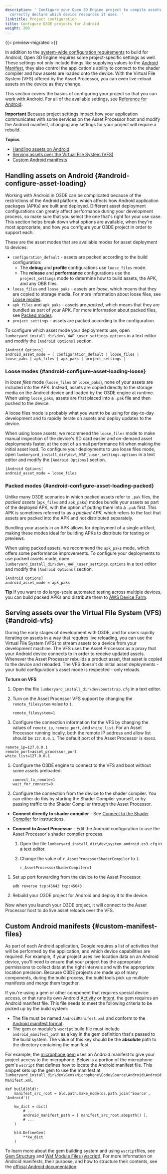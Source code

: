 ```yaml
---
description: ' Configure your Open 3D Engine project to compile assets for Android and
  correctly declare which device resources it uses. '
linktitle: Project configuration
title: Configure O3DE projects for Android
weight: 200
---
```


{{< preview-migrated >}}

 In addition to the [system\-wide configuration requirements](/docs/user-guide/features/platforms/android/setting-up-environment.md) to build for Android, Open 3D Engine requires some project\-specific settings as well\. These settings not only include things like supplying values to the [Android Manifest](https://developer.android.com/guide/topics/manifest/manifest-intro), they also control the application's ability to connect to the shader compiler and how assets are loaded onto the device\. With the Virtual File System \(VFS\) offered by the Asset Processor, you can even live\-reload assets on the device as they change\.

 This section covers the basics of configuring your project so that you can work with Android\. For all of the available settings, see [Reference for Android](/docs/user-guide/features/platforms/android/reference.md)\.

**Important**
 Because project settings impact how your application communicates with some services on the Asset Processor host and modify the Android manifest, changing any settings for your project will require a rebuild\.

**Topics**
+ [Handling assets on Android](#android-configure-asset-loading)
+ [Serving assets over the Virtual File System \(VFS\)](#android-vfs)
+ [Custom Android manifests](#custom-manifest-files)

## Handling assets on Android {#android-configure-asset-loading}

 Working with Android in O3DE can be complicated because of the restrictions of the Android platform, which affects how Android application packages \(APKs\) are built and deployed\. Different asset deployment configurations can greatly affect performance during your development process, so make sure that you select the one that's right for your use case\. This section helps break down what options are available, when they're most appropriate, and how you configure your O3DE project in order to support each\.

 These are the asset modes that are available modes for asset deployment to devices:
+ `configuration_default` - assets are packed according to the build configuration:
  + The **debug** and **profile** configurations use `loose_files` mode\.
  + The **release** and **performance** configurations use the `project_settings` mode to determine how to build assets, the APK, and any OBB files\.
+ `loose_files` and `loose_paks` - assets are *loose*, which means that they are copied to storage media\. For more information about loose files, see [Loose modes](#android-configure-asset-loading-loose)\.
+ `apk_files` and `apk_paks` - assets are *packed*, which means that they are bundled as part of your APK\. For more information about packed files, see [Packed modes](#android-configure-asset-loading-packed)\.
+ `project_settings` - assets are packed according to the configuration\.

 To configure which asset mode your deployments use, open `lumberyard_install_dir\dev\_WAF_\user_settings.options` in a text editor and modify the `[Android Options]` section\.

```
[Android Options]
android_asset_mode = [ configuration_default | loose_files | loose_paks | apk_files | apk_paks | project_settings ]
```

### Loose modes {#android-configure-asset-loading-loose}

 In *loose files* mode \(`loose_files` or `loose_paks`\), none of your assets are included into the APK\. Instead, assets are copied directly to the storage media on the Android device and loaded by the O3DE engine at runtime\. When using `loose_paks`, assets are first placed into a `.pak` file and then pushed to the device\.

 A loose files mode is probably what you want to be using for day\-to\-day development and to rapidly iterate on assets and deploy updates to the device\.

 When using loose assets, we recommend the `loose_files` mode to make manual inspection of the device's SD card easier and on\-demand asset deployments faster, at the cost of a small performance hit when making the initial asset load\. To configure your deployments to use loose files mode, open `lumberyard_install_dir\dev\_WAF_\user_settings.options` in a text editor and modify the `[Android Options]` section\.

```
[Android Options]
android_asset_mode = loose_files
```

### Packed modes {#android-configure-asset-loading-packed}

 Unlike many O3DE scenarios in which packed assets refer to `.pak` files, the *packed assets* \(`apk_files` and `apk_paks`\) modes bundle your assets as part of the deployed APK, with the option of putting them into a `.pak` first\. This APK is sometimes referred to as a *packed APK*, which refers to the fact that assets are packed into the APK and not distributed separately\.

Bundling your assets in an APK allows for deployment of a single artifact, making these modes ideal for building APKs to distribute for testing or previews\.

When using packed assets, we recommend the `apk_paks` mode, which offers some performance improvements\. To configure your deployments to use packed assets mode, open `lumberyard_install_dir\dev\_WAF_\user_settings.options` in a text editor and modify the `[Android Options]` section\.

```
[Android Options]
android_asset_mode = apk_paks
```

**Tip**
 If you want to do large\-scale automated testing across multiple devices, you can build packed APKs and distribute them to [AWS Device Farm](https://docs.aws.amazon.com/devicefarm/latest/developerguide)\.

## Serving assets over the Virtual File System \(VFS\) {#android-vfs}

 During the early stages of development with O3DE, and for users rapidly iterating on assets in a way that requires live reloading, you can use the Virtual File System \(VFS\) to stream assets to a device from your development machine\. The VFS uses the Asset Processor as a proxy that your Android device connects to in order to receive updated assets\. Whenever the Asset Processor rebuilds a product asset, that asset is copied to the device and reloaded\. The VFS doesn't do initial asset deployments - your build configuration's asset mode is respected - only reloads\.

**To turn on VFS**

1. Open the file `lumberyard_install_dir\dev\bootstrap.cfg` in a text editor\.

1. Turn on the Asset Processor VFS support by changing the `remote_filesystem` value to `1`\.

   ```
   remote_filesystem=1
   ```

1.  Configure the connection information for the VFS by changing the values of `remote_ip`, `remote_port`, and `white_list`\. For an Asset Processor running locally, both the remote IP address and allow list should be `127.0.0.1`\. The default port of the Asset Processor is `45643`\.

   ```
   remote_ip=127.0.0.1
   remote_port=asset_processor_port
   white_list=127.0.0.1
   ```

1. Configure the O3DE engine to connect to the VFS and boot without some assets preloaded\.

   ```
   connect_to_remote=1
   wait_for_connect=0
   ```

1.  Configure the connection from the device to the shader compiler\. You can either do this by starting the Shader Compiler yourself, or by passing traffic to the Shader Compiler through the Asset Processor\.
   +  **Connect directly to shader compiler** - See [Connect to the Shader Compiler](/docs/userguide/mobile/android/build-deploy#running-the-shader-compiler-for-android) for instructions\.
   + **Connect to Asset Processor** - Edit the Android configuration to use the Asset Processor's shader compiler process\.

     1. Open the file `lumberyard_install_dir\dev\system_android_es3.cfg` in a text editor\.

     1. Change the value of `r_AssetProcessorShaderCompiler` to `1`\.

        ```
        r_AssetProcessorShaderCompiler=1
        ```

1. Set up port forwarding from the device to the Asset Processor\.

   ```
   adb reverse tcp:45643 tcp:45643
   ```

1. Rebuild your O3DE project for Android and deploy it to the device\.

 Now when you launch your O3DE project, it will connect to the Asset Processor host to do live asset reloads over the VFS\.

## Custom Android manifests {#custom-manifest-files}

 As part of each Android application, Google requires a list of activities that will be performed by the application, and which device capabilities are required\. For example, if your project uses live location data on an Android device, you'll need to ensure that your project has the appropriate permissions to collect data at the right intervals and with the appropriate location precision\. Because O3DE projects are made up of many components, during the build process, the build tools pick up multiple manifests and merge them together\.

 If you're using a gem or other component that requires special device access, or that runs its own Android [Activity](https://developer.android.com/reference/android/app/Activity) or [Intent](https://developer.android.com/reference/android/content/Intent), the gem requires an Android manifest file\. This file needs to meet the following criteria to be picked up by the build system:
+ The file must be named `AndroidManifest.xml` and conform to the [Android manifest format](https://developer.android.com/guide/topics/manifest/manifest-intro#filec)\.
+  The gem or module's `wscript` build file must include `android_manifest_path` as a key in the gem definition that's passed to the build system\. The value of this key should be the **absolute** path to the directory containing the manifest\.

 For example, the [microphone gem](/docs/userguide/gems/builtin/microphone.md) uses an Android manifest to give your project access to the microphone\. Below is a portion of the microphone gem's `wscript` that defines how to locate the Android manifest file\. This snippet sets up the gem to use the manifest at `lumberyard_install_dir\dev\Gems\Microphone\Code\Source\Android\AndroidManifest.xml`\.

```
def build(bld):
    manifest_src_root = bld.path.make_node(os.path.join('Source', 'Android'))

    kw_dict = dict(
        # ...
        android_manifest_path = [ manifest_src_root.abspath() ],
        # ...
    )

    bld.DefineGem(
        **kw_dict
    )
```

To learn more about the gem building system and using `wscript`files, see [Gem Structure](/docs/userguide/gems/structure.md) and [Waf Module Files \(wscript\)](/docs/userguide/waf/files-module-files-wscript.md)\. For more information on Android manifests, their purpose, and how to structure their contents, see the [official Android documentation](https://developer.android.com/guide/topics/manifest/manifest-intro)\.